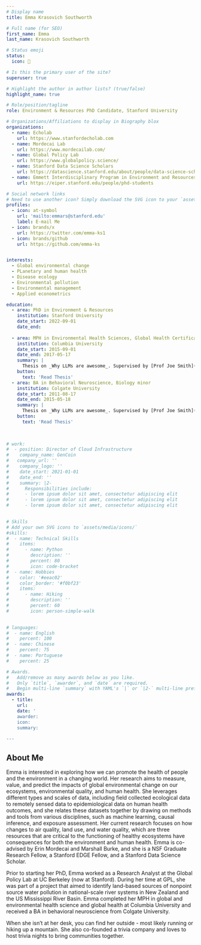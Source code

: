```yaml
---
# Display name
title: Emma Krasovich Southworth

# Full name (for SEO)
first_name: Emma
last_name: Krasovich Southworth

# Status emoji
status:
  icon: 🌲

# Is this the primary user of the site?
superuser: true

# Highlight the author in author lists? (true/false)
highlight_name: true

# Role/position/tagline
role: Environment & Resources PhD Candidate, Stanford University

# Organizations/Affiliations to display in Biography blox
organizations:
  - name: Echolab
    url: https://www.stanfordecholab.com
  - name: Mordecai Lab
    url: https://www.mordecailab.com/
  - name: Global Policy Lab
    url: https://www.globalpolicy.science/
  - name: Stanford Data Science Scholars
    url: https://datascience.stanford.edu/about/people/data-science-scholars
  - name: Emmett Interdisciplinary Program in Environment and Resources (E-IPER)
    url: https://eiper.stanford.edu/people/phd-students

# Social network links
# Need to use another icon? Simply download the SVG icon to your `assets/media/icons/` folder.
profiles:
  - icon: at-symbol
    url: 'mailto:emmars@stanford.edu'
    label: E-mail Me
  - icon: brands/x
    url: https://twitter.com/emma-ks1
  - icon: brands/github
    url: https://github.com/emma-ks


interests:
  - Global environmental change
  - PLanetary and human health
  - Disease ecology
  - Environmental pollution
  - Environmental management
  - Applied econometrics

education:
  - area: PhD in Environment & Resources
    institution: Stanford University
    date_start: 2022-09-01
    date_end: 
    
  - area: MPH in Environmental Health Sciences, Global Health Certificate
    institution: Columbia University
    date_start: 2015-09-01
    date_end: 2017-05-17
    summary: |
      Thesis on _Why LLMs are awesome_. Supervised by [Prof Joe Smith](https://example.com). Presented papers at 5 IEEE conferences with the contributions being published in 2 Springer journals.
    button:
      text: 'Read Thesis'
  - area: BA in Behavioral Neuroscience, Biology minor
    institution: Colgate University
    date_start: 2011-08-17
    date_end: 2015-05-18
    summary: |
      Thesis on _Why LLMs are awesome_. Supervised by [Prof Joe Smith](https://example.com). Presented papers at 5 IEEE conferences with the contributions being published in 2 Springer journals.
    button:
      text: 'Read Thesis'
    

     
# work:
#  - position: Director of Cloud Infrastructure
#    company_name: GenCoin
#   company_url: ''
#    company_logo: ''
#    date_start: 2021-01-01
#    date_end: ''
#    summary: |2-
#      Responsibilities include:
#      - lorem ipsum dolor sit amet, consectetur adipiscing elit
#      - lorem ipsum dolor sit amet, consectetur adipiscing elit
#      - lorem ipsum dolor sit amet, consectetur adipiscing elit
  

# Skills
# Add your own SVG icons to `assets/media/icons/`
#skills:
#  - name: Technical Skills
#    items:
#      - name: Python
#        description: ''
#        percent: 80
#        icon: code-bracket
#  - name: Hobbies
#    color: '#eeac02'
#    color_border: '#f0bf23'
#    items:
#      - name: Hiking
#        description: ''
#        percent: 60
#        icon: person-simple-walk
      

# languages:
#  - name: English
#    percent: 100
#  - name: Chinese
#    percent: 75
#  - name: Portuguese
#    percent: 25

# Awards.
#   Add/remove as many awards below as you like.
#   Only `title`, `awarder`, and `date` are required.
#   Begin multi-line `summary` with YAML's `|` or `|2-` multi-line prefix and indent 2 spaces below.
awards:
  - title: 
    url: 
    date: '
    awarder: 
    icon: 
    summary: 
 
---
```


## About Me

Emma is interested in exploring how we can promote the health of people and the environment in a changing world. Her research aims to measure, value, and predict the impacts of global environmental change on our ecosystems, environmental quality, and human health. She leverages different types and scales of data, including field collected ecological data to remotely sensed data to epidemiological data on human health outcomes, and she relates these datasets together by drawing on methods and tools from various disciplines, such as machine learning, causal inference, and exposure assessment. Her current research focuses on how changes to air quality, land use, and water quality, which are three resources that are critical to the functioning of healthy ecosystems have consequences for both the environment and human health. Emma is co-advised by Erin Mordecai and Marshall Burke, and she is a NSF Graduate Research Fellow, a Stanford EDGE Fellow, and a Stanford Data Science Scholar.

Prior to starting her PhD, Emma worked as a Research Analyst at the Global Policy Lab at UC Berkeley (now at Stanford). During her time at GPL, she was part of a project that aimed to identify land-based sources of nonpoint source water pollution in national-scale river systems in New Zealand and the US Mississippi River Basin. Emma completed her MPH in global and environmental health science and global health at Columbia University and received a BA in behavioral neuroscience from Colgate University.

When she isn’t at her desk, you can find her outside - most likely running or hiking up a mountain. She also co-founded a trivia company and loves to host trivia nights to bring communities together.
